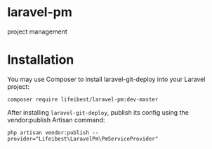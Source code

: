 # laravel-pm
project management

# Installation

You may use Composer to install laravel-git-deploy into your Laravel project:

```shell
composer require lifeibest/laravel-pm:dev-master

```

After installing `laravel-git-deploy`, publish its config using the vendor:publish Artisan command:

```shell
php artisan vendor:publish --provider="Lifeibest\LaravelPm\PmServiceProvider"
```